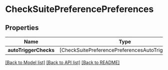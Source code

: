 # CheckSuitePreferencePreferences

## Properties
Name | Type | Description | Notes
------------ | ------------- | ------------- | -------------
**autoTriggerChecks** | [CheckSuitePreferencePreferencesAutoTriggerChecks] |  | [optional] 

[[Back to Model list]](../README.md#documentation-for-models) [[Back to API list]](../README.md#documentation-for-api-endpoints) [[Back to README]](../README.md)


